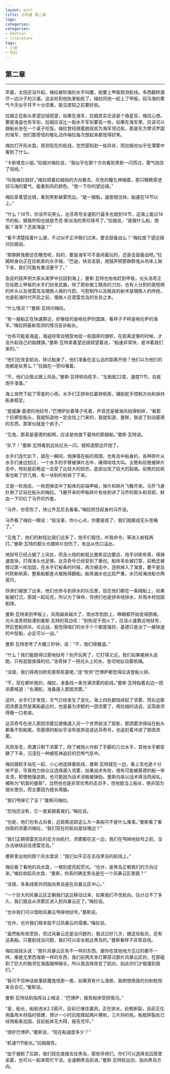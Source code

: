 ```yaml
---
layout: post
title: 占风者 第二章
logo: 
categories:
categories:
- Emotion
- literature
tags:
- 小说
- 科幻
---
```

  
 



第二章
---

---------- --- 

早晨，太阳还没升起，梅拉被轮值的水手叫醒，她要上甲板观测航线。多西翻转漏尽一边沙子的沙漏，这会轮到他执掌船舵了。梅拉同他一起上了甲板，奴马海的雾气今天似乎并不十分浓重，能见度较之前要好些。

拉姆正在船头拿望远镜观望，如果在海军，拉姆其实应该是个值星官，梅拉心想。要是海盗也有军衔，拉姆应该比一船水手军衔要高一些，如果在海军里，应该可以跟船长坐在一个桌子吃饭。梅拉曾经跟着她叔叔为海军领过航，那是东方摩诃罗国的海军，他们那奇怪的敬礼动作梅拉每次想起来都觉得好笑。

梅拉打开风水盘，观测现在的航线，忽然感知到一些异状，而拉姆也似乎在薄雾中看到了什么。

“卡斯塔克小姐，”拉姆对梅拉说，“我似乎在那个方向看到黑影一闪而过，雾气挡住了视线。”

“叫我梅拉就好，”梅拉顺着拉姆指的方向看去，灰色的瞳孔伸缩着，那只眼睛穿透奴马海的雾气，能看到风的颜色。“借一下你的望远镜。”

梅拉拿着望远镜，看到黑影破雾而出。“是一艘船，速度相当快，船速在14节以上。”

“什么？14节，你没开玩笑么，达芬奇号全速航行最多也就到14节，这海上能过14节的船，据我所知也就是杰克·斯派洛的黑珍珠号了。”拉姆说，“是艘什么船，商船？海军？还是海盗？”

“看不清楚挂着什么旗，不过似乎正冲我们过来，要击鼓备战么？”梅拉放下望远镜对拉姆说。

“那群醉鬼都还在睡觉呢，妈的，要是海军可不是闹着玩的，还是击鼓备战吧。”拉姆转身向正在拉帆索的水手喊，“巴迪，快去击鼓，用鼓声把那群醉鬼从吊床上揪下来，我们可能有重活要干了。”

急促的鼓声把大家从美梦中拉回到海上，曼斯·瓦特也匆匆赶到甲板，光头洛奇正在给跑上甲板的水手们纷发武器，除了那些做工精良的刀剑，也有人分到的是短柄的斧头以及德雷克岛翎族人做的弓箭。弓箭制作以及精良的射术是翎族人的传统，也是航海时代开启之前，翎族人在德雷克岛的生存之本。

“什么情况？”曼斯·瓦特问梅拉。

“有一艘船正在快速靠近，好像挂的是格伦萨的国旗，看样子不样是格伦萨的海军。”梅拉把最新观测的情况告诉船长。

“也有可能是海盗，海盗经常会随意地挂一些国家的旗帜，在距离足够的时候，才会升起自己的骷髅旗。”曼斯·瓦特拿着望远镜观望着说，“船速非常快，是冲着我们来的。”

“他们在改变航向，转过船身了，他们准备在这么远的距离开炮？他们以为他们的炮都是处男么？”拉姆在一旁叫嚷着。

“不，他们企图占据上风处。”曼斯·瓦特转向舵手，“左船舷22度，速度11节。右舷炮手准备。”

海上突然下起了零星的小雨，水手们正拼命拉着转帆索，辅助舵手控制方向和保持船身稳定。

“是威廉·基德的地狱号，”巴博萨扯着嗓子吼着，声音还是被海风拍得粉碎，“看那个巨蟒型船头，我就知道他一定会找上门来的，我就知道，曼斯，我说了别动基德的东西，那家伙就是个疯子。”

“见鬼，那真是基德的船啊，应该是他旗下最快的那艘船。”曼斯·瓦特说。

“趴下！”曼斯·瓦特看到远处红光一闪，就知道那边开炮了。

水手们连忙趴下，就在一瞬间，炮弹落在船的周围，也有击中船身的，各种碎片从水手们身边划过，一个水手的手臂被弹片击中，痛得哇哇大叫。主桅和前桅被碎片击中，特别是前桅这一击受了比较大的损伤，底部出现了较大的裂痕。前桅的拉帆索也断了好几根，有一块斜桁帆掉了下来。

又是一轮炮击，一枚炮弹击中了船体的前端甲板，弹片和碎片飞散开来，马乔飞身扑倒了正站在船头的梅拉。飞散开来的甲板碎片有些刺进了马乔的肩头和背部，鲜血一下印红了马乔的外套。

“马乔，你受伤了，快让乔瓦尼去看看。”梅拉抓住起身的马乔说。

马乔看了梅拉一眼说：“我没事，你小心点，你要是挂了，我们就都成无头苍蝇了。”

“见鬼了，他们的射程比我们远多了，炮手们稳住，听我命令，等进入射程再打。”曼斯·瓦特的额头也被碎片划伤了，有血从伤口溢出。

地狱号已经占据了上风处，而且火炮的射程比曼斯这边要远，炮手训练有素，填弹速度快，打得准头也足够。达芬奇号已经受到了重创。船体多处被打穿，前桅还被撑过第一轮加固，在水手钉板条的时候，再次被击中，连帆掉入了海里，要不是及时砍断帆索，整条船都差点被拖得翻船。船体漏水也比较严重，水已经淹进船仓两英尺。

俘虏们被放了出来，他们也参与到排水的队伍里，现在他们都在一条贼船上，如果船被打沉，那就一起玩完，所以为了保命，俘虏们也是拼命地排水，并用木材加固船体。

曼斯·瓦特来到甲板上，风雨越来越大了，雨水吹到脸上，睁眼都开始变得困难。光头洛奇把脸凑到曼斯·瓦特的耳边吼：“别拘泥于炮火了，应该火速靠近地狱号，然后登船拼杀，论近战，我觉得咱们的水手个个都是强将，基德只是派了一艘快速的中型船，必定可以一战。”

曼斯·瓦特思考了大概三秒钟，说：“不，我们得撤退。”

“什么？我们能跑得过那地狱号？别开玩笑了，它打得又远，我们如果被掉头逃跑，只有屁股挨揍的份。”洛奇抹了一把光头上的水，急切地扯动着帆绳。

“没错，我们得用剑砍死那帮死基佬。”连“牧师”巴博萨都觉得应该登船火拼。

“不，现在都听我的，梅拉，准备找一条充满浓雾的航线。”曼斯·瓦特指着右边一团浓雾喊道：“右满舵，准备遁入那团浓雾。”

这时，水手们才发现，天气已经发生了变化，海上四处都陆续起了浓雾，而右边那团浓雾显然是离船最近的，也是最为浓郁的一团浓雾了，用拉姆的话说，这简直浓得像一口老痰。

达芬奇号在进入那团浓雾后便像遁入另一个世界般没了踪影，那团雾浓得站在船头都看不到船尾。但基德的船似乎没有放弃追逐达芬奇号，也追赶着冲进了那团浓雾。

风雨渐息，周遭只剩下浓雾了，除了被炮火炸断了手脚的几位水手，其他水手都安静了下来，沉浸在一种被死神追赶的恐怖气氛中。

梅拉跟舵手站在一起，小心地选择着航线，曼斯·瓦特就在一边，看上去也是十分地不安，毕竟他力排众议选择遁入浓雾，如果战术失败，很有可能被基德的船一举击溃，即使勉强逃脱，也可能因为战术消极被弹劾。曼斯向来以战术得当而闻名，被称为“机智的曼斯”，当然他也是非常优秀的击剑手，但他能当上船长，绝非因为擅长使剑，而主要因为擅长用脑。

“我们甩掉它了没？”曼斯问梅拉。

“恐怕还没有，它一直紧跟着我们。”梅拉说。

“也是，他们也有占风者，近距离追踪这么大一条船可不是什么难事。”曼斯看了看四周的浓雾问梅拉，“我们现在的航向是往哪边？”

“我们正朝德雷克岛的反方向航行，浓雾都在这一边，我们在甩掉地狱号之前，没办法继续前往德雷克岛。”

曼斯拿出他的那个风水盘说：“我们似乎正在去往黑岛的航线上。”

梅拉看了看他的风水盘，一根刻度亮起荧光。“也许，是黑岛正朝我们的方向过来。”梅拉收起风水盘，“曼斯，你真的确定黑岛是在一个风暴云区里面？”

“没错，多条线索共同指向黑岛是在风暴云区中心。”

“一个巨大的风暴云区正朝我们这边移动过来，如果我们不改航向，估计过不了多久，我们就会从浓雾区进入到风暴云区了。”梅拉说。

“也许我们可以借助风暴云甩掉地狱号。”曼斯说。

“也许，也许我们根本挺不过风暴云的侵袭。”梅拉说。

“虽然船有些受损，但过风暴云还是没问题的，我试过好几次，跟这些船员，还有这条船。只要航线没问题，我们可以安全抵达黑岛的。”曼斯看样子非常自信。

梅拉摇摇头说：“那片风暴云区有不一样的东西，跟你在其他地方见过的都不一样。像是尤里西海兽一样的东西，我们前两天本打算穿过那片风暴云区的，在那碰到了巨大的触须在海面越伸越长，所以我选择改变了航向，如此你们才能撞到我们。”

“我可不信神话故事妖魔鬼怪那一套，如果真有什么海兽，我倒想用我的剑和枪炮来会会它。”曼斯说。

曼斯·瓦特站到指挥台上喊话：“巴博萨，报告船体受损情况。”

“是，船长，船舱进水2.3英尺，目前已堵住漏洞，正在排水。前桅断裂，目前正在用备用木材临时搭建，预计一小时后能撑起两片横帆，三片斜桁帆。船舷碎裂处已经用板条加固，目前船体无大碍，报告完毕。”

“很好巴博萨。”曼斯说，“现在船速度多少？”

“航速11节船长。”拉姆报告。

“由于被断了后路，我们现在直接去往黑岛，那些俘虏们，你们可以选择去囚笼里呆着，也可以一起来帮忙干活。全速朝黑岛前进。”曼斯·瓦特拔出剑，指向黑岛方向。
